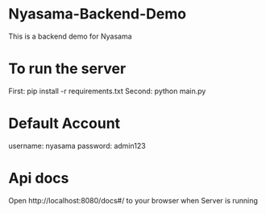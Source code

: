 # Nyasama-Backend-Demo
 This is a backend demo for Nyasama

# To run the server
 First: pip install -r requirements.txt Second: python main.py

# Default Account
 username: nyasama  password: admin123

# Api docs
 Open http://localhost:8080/docs#/ to your browser when Server is running
